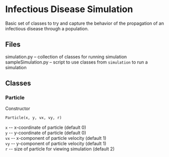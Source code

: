 # Infectious Disease Simulation

Basic set of classes to try and capture the behavior of the propagation of an infectious disease through a population.

## Files  
simulation.py – collection of classes for running simulation  
sampleSimulation.py – script to use classes from `simulation` to run a simulation  

## Classes  
### Particle  
Constructor  
```python
Particle(x, y, vx, vy, r)
```
`x` -- x-coordinate of particle (default 0)  
`y` -- y-coordinate of particle (default 0)  
`vx` -- x-component of particle velocity (default 1)  
`vy` -- y-component of particle velocity (default 1)  
`r` -- size of particle for viewing simulation (default 2)  